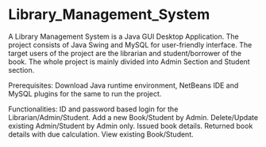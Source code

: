 # Library_Management_System

A Library Management System is a Java GUI Desktop Application. The project consists of Java Swing and MySQL for user-friendly interface. 
The target users of the project are the librarian and student/borrower of the book. 
The whole project is mainly divided into Admin Section and Student section.

Prerequisites:
Download Java runtime environment, NetBeans IDE and MySQL plugins for the same to run the project.

Functionalities:
ID and password based login for the Librarian/Admin/Student.
Add a new Book/Student by Admin.
Delete/Update existing Admin/Student by Admin only.
Issued book details. 
Returned book details with due calculation.
View existing Book/Student.
